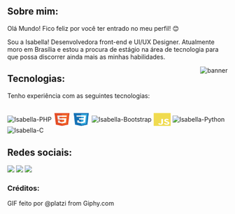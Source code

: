 ## Sobre mim:

 Olá Mundo! Fico feliz por você ter entrado no meu perfil! :blush:

 Sou a Isabella! Desenvolvedora front-end e UI/UX Designer. Atualmente moro em Brasília e estou a procura de estágio na área de tecnologia para que possa discorrer ainda mais as minhas habilidades.

 <img align="right" alt="banner" title="Banner-GIF" src="https://media.giphy.com/media/TjRcLDHDgLOWiI0L1V/giphy.gif" />
 
 ## Tecnologias:
 Tenho experiência com as seguintes tecnologias:
<div style="display: inline_block"><br>
 <img align="center" alt="Isabella-PHP" height="30" width="40" src="https://cdn.jsdelivr.net/gh/devicons/devicon/icons/php/php-original.svg">
 <img align="center" alt="Isabella-HTML" height="30" width="40" src="https://raw.githubusercontent.com/devicons/devicon/master/icons/html5/html5-original.svg">
 <img align="center" alt="Isabella-CSS" height="30" width="40" src="https://raw.githubusercontent.com/devicons/devicon/master/icons/css3/css3-original.svg">
 <img align="center" alt="Isabella-Bootstrap" height="30" width="40" src="https://cdn.jsdelivr.net/gh/devicons/devicon/icons/bootstrap/bootstrap-plain-wordmark.svg" />
 <img align="center" alt="Isabella-Js" height="30" width="40" src="https://raw.githubusercontent.com/devicons/devicon/master/icons/javascript/javascript-plain.svg">
 <img align="center" alt="Isabella-Python" height="30" width="40" src="https://raw.githubusercontent.com/jmnote/z-icons/master/svg/python.svg" />
 <img align="center" alt="Isabella-C" height="30" width="40" src="https://raw.githubusercontent.com/jmnote/z-icons/master/svg/c.svg" />
 </div>

 ## Redes sociais:

 <div>
  <a href="https://www.instagram.com/itsbellathome/" target="_blank"><img src="https://img.shields.io/badge/-Instagram-%23E4405F?style=for-the-badge&logo=instagram&logoColor=white" target="_blank"></a>
  <a href = "mailto:isabellathome7@gmail.com"><img src="https://img.shields.io/badge/Gmail-D14836?style=for-the-badge&logo=gmail&logoColor=white" target="_blank"></a>
  <a href="https://www.linkedin.com/in/isabella-thom%C3%A9-999305188/" target="_blank"><img src="https://img.shields.io/badge/-LinkedIn-%230077B5?style=for-the-badge&logo=linkedin&logoColor=white" target="_blank"></a>
</div>
 
 ### Créditos: 
 
 GIF feito por @platzi from Giphy.com
